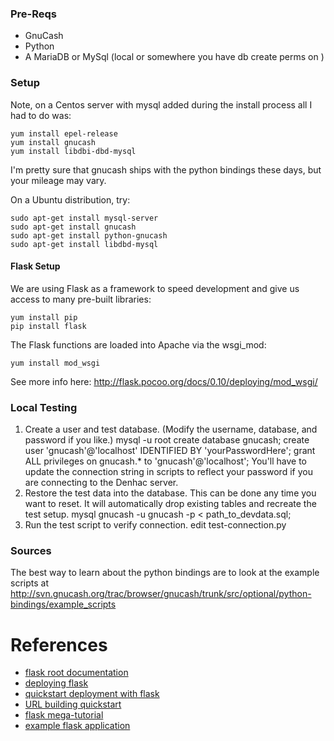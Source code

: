 <h3>Pre-Reqs</h3>

- GnuCash
- Python
- A MariaDB or MySql (local or somewhere you have db create perms on )

<h3>Setup</h3>

Note, on a Centos server with mysql added during the install process all I had to do was:

    yum install epel-release
    yum install gnucash
    yum install libdbi-dbd-mysql

I'm pretty sure that gnucash ships with the python bindings these days, but your mileage may vary.
    
On a Ubuntu distribution, try:
    
    sudo apt-get install mysql-server
    sudo apt-get install gnucash
    sudo apt-get install python-gnucash
    sudo apt-get install libdbd-mysql

<h4>Flask Setup</h4>

We are using Flask as a framework to speed development and give us access to many pre-built libraries:

    yum install pip
    pip install flask

The Flask functions are loaded into Apache via the wsgi_mod:

    yum install mod_wsgi

See more info here:  http://flask.pocoo.org/docs/0.10/deploying/mod_wsgi/


<h3>Local Testing</h3>

1. Create a user and test database.
(Modify the username, database, and password if you like.)
        mysql -u root
        create database gnucash;
        create user 'gnucash'@'localhost' IDENTIFIED BY 'yourPasswordHere';
        grant ALL privileges on gnucash.* to 'gnucash'@'localhost';
You'll have to update the connection string in scripts to reflect your password if you are connecting to the Denhac server.
2. Restore the test data into the database.
This can be done any time you want to reset.  It will automatically drop existing tables and recreate the test setup.
        mysql gnucash -u gnucash -p < path_to_devdata.sql;
3. Run the test script to verify connection.
        edit test-connection.py
    
<h3>Sources</h3>
    
The best way to learn about the python bindings are to look at the example scripts at http://svn.gnucash.org/trac/browser/gnucash/trunk/src/optional/python-bindings/example_scripts
  

# References

* [flask root documentation](http://flask.pocoo.org/docs/0.10)
* [deploying flask](http://flask.pocoo.org/docs/0.10/deploying/)
* [quickstart deployment with flask](http://flask.pocoo.org/docs/0.10/quickstart/#quickstart-deployment)
* [URL building quickstart](http://flask.pocoo.org/docs/0.10/quickstart/#url-building)
* [flask mega-tutorial](http://blog.miguelgrinberg.com/post/the-flask-mega-tutorial-part-i-hello-world)
* [example flask application](https://github.com/mitsuhiko/flask/blob/master/examples/flaskr/flaskr.py)
